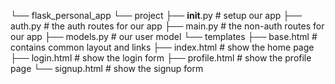 └── flask_personal_app
    └── project
        ├── __init__.py       # setup our app
        ├── auth.py           # the auth routes for our app
        ├── main.py           # the non-auth routes for our app
        ├── models.py         # our user model
        └── templates
            ├── base.html     # contains common layout and links
            ├── index.html    # show the home page
            ├── login.html    # show the login form
            ├── profile.html  # show the profile page
            └── signup.html   # show the signup form